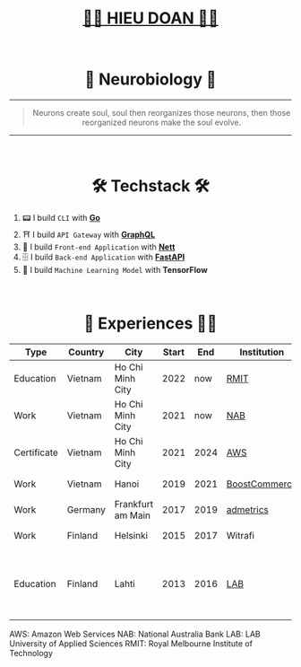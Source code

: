<div align="center">
  <h1><a href="https://hieudoanm.github.io">👨‍💻 HIEU DOAN 👨‍💻</a></h1>
</div>

<br />

<div align="center">
  <h1>🧠 Neurobiology 🧬</h1>
</div>

---

<div align="center">
  <blockquote>Neurons create soul, soul then reorganizes those neurons, then those reorganized neurons make the soul evolve.</blockquote>
</div>

---

<br />

<div align="center">
  <h1>🛠️ Techstack 🛠️</h1>
</div>

1. 📟 I build `CLI` with [**Go**](https://github.com/hieudoanm/go-cli)
2. ⛩️ I build `API Gateway` with [**GraphQL**](https://github.com/hieudoanm/ts-gql)
3. 📱 I build `Front-end Application` with [**Nett**](https://github.com/hieudoanm/ts-nett)
4. 🗄️ I build `Back-end Application` with [**FastAPI**](https://github.com/hieudoanm/py-fastapi)
5. 🤖 I build `Machine Learning Model` with **TensorFlow**

<br />

<div align="center">
  <h1>📜 Experiences 👨‍🎓</h1>
</div>

| Type        | Country | City              | Start | End  | Institution                    | Position                                                                            |
| ----------- | ------- | ----------------- | ----- | ---- | ------------------------------ | ----------------------------------------------------------------------------------- |
| Education   | Vietnam | Ho Chi Minh City  | 2022  | now  | [RMIT][rmit]                   | [Bachelor of Psychology][rmit-psychology]                                           |
| Work        | Vietnam | Ho Chi Minh City  | 2021  | now  | [NAB][nab]                     | Senior Software Developer                                                           |
| Certificate | Vietnam | Ho Chi Minh City  | 2021  | 2024 | [AWS][aws]                     | [Solutions Architect – Associate][aws-ssa]                                          |
| Work        | Vietnam | Hanoi             | 2019  | 2021 | [BoostCommerce][boostcommerce] | Software Developer                                                                  |
| Work        | Germany | Frankfurt am Main | 2017  | 2019 | [admetrics][admetrics]         | Front-end Developer                                                                 |
| Work        | Finland | Helsinki          | 2015  | 2017 | Witrafi                        | Front-end Developer                                                                 |
| Education   | Finland | Lahti             | 2013  | 2016 | [LAB][lab]                     | [Bachelor of Business Administration, Business Information Technology][lab-bba-bit] |

AWS: Amazon Web Services
NAB: National Australia Bank
LAB: LAB University of Applied Sciences
RMIT: Royal Melbourne Institute of Technology

[admetrics]: https://www.admetrics.io/
[aws]: https://aws.amazon.com
[aws-ssa]: https://www.credly.com/badges/a427ccdc-fc44-4874-a422-21d772e0e4b3
[boostcommerce]: https://boostcommerce.net/
[lab]: https://lab.fi/
[lab-bba-bit]: https://lab.fi/en/study/bachelor-business-administration-business-information-technology-full-time-studies-lahti-210
[nab]: https://www.nab.com.au/
[rmit]: https://www.rmit.edu.vn/
[rmit-psychology]: https://www.rmit.edu.vn/study-at-rmit/undergraduate-programs/bachelor-of-psychology
